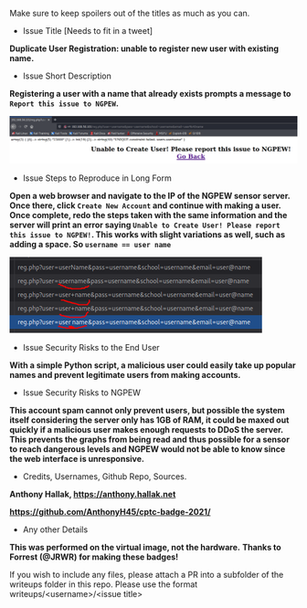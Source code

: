 Make sure to keep spoilers out of the titles as much as you can. 

* Issue Title [Needs to fit in a tweet]

**Duplicate User Registration: unable to register new user with existing name.**

* Issue Short Description

**Registering a user with a name that already exists prompts a message to `Report this issue to NGPEW`.**

![reg_error](https://raw.githubusercontent.com/AnthonyH45/cptc-badge-2021/main/writeups/AnthonyH45/DuplicateUserRegistration/images/user_reg_error.PNG)

* Issue Steps to Reproduce in Long Form

**Open a web browser and navigate to the IP of the NGPEW sensor server. Once there, click `Create New Account` and continue with making a user. Once complete, redo the steps taken with the same information and the server will print an error saying `Unable to Create User! Please report this issue to NGPEW!`. This works with slight variations as well, such as adding a space. So `username == user name`**

![reg_error_requests](https://raw.githubusercontent.com/AnthonyH45/cptc-badge-2021/main/writeups/AnthonyH45/DuplicateUserRegistration/images/user_reg_err_requests.PNG)

* Issue Security Risks to the End User

**With a simple Python script, a malicious user could easily take up popular names and prevent legitimate users from making accounts.**

* Issue Security Risks to NGPEW

**This account spam cannot only prevent users, but possible the system itself considering the server only has 1GB of RAM, it could be maxed out quickly if a malicious user makes enough requests to DDoS the server. This prevents the graphs from being read and thus possible for a sensor to reach dangerous levels and NGPEW would not be able to know since the web interface is unresponsive.**

* Credits, Usernames, Github Repo, Sources.

**Anthony Hallak, https://anthony.hallak.net**

**https://github.com/AnthonyH45/cptc-badge-2021/**

* Any other Details

**This was performed on the virtual image, not the hardware.**
**Thanks to Forrest (@JRWR) for making these badges!**

If you wish to include any files, please attach a PR into a subfolder of the writeups folder in this repo. Please use the format writeups/\<username>/\<issue title>
